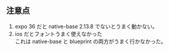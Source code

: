 ## 注意点

1. expo 36 だと native-base 2.13.8 でないとうまく動かない。
1. ios だとフォントうまく使えなかった  
   これは native-base と blueprint の両方がうまく行かなかった。

